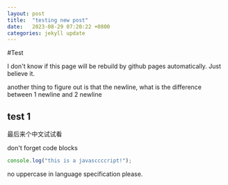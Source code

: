 ```yaml
---
layout: post
title:  "testing new post"
date:   2023-08-29 07:20:22 +0800
categories: jekyll update
---
```

#Test

I don't know if this page will be rebuild by github pages automatically.
Just believe it.

another thing to figure out is that the newline, what is the difference between 1 newline and 2 newline
## test 1
最后来个中文试试看

don't forget code blocks
```javascript
console.log("this is a javasccccript!");
```

no uppercase in language specification please.
